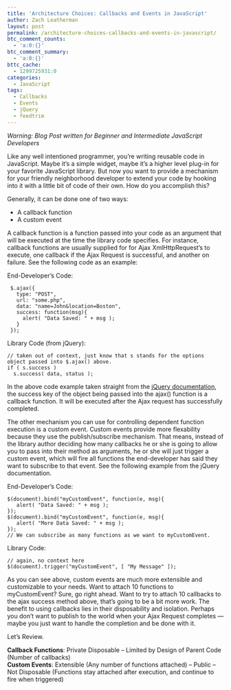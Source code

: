 ```yaml
---
title: 'Architecture Choices: Callbacks and Events in JavaScript'
author: Zach Leatherman
layout: post
permalink: /architecture-choices-callbacks-and-events-in-javascript/
btc_comment_counts:
  - 'a:0:{}'
btc_comment_summary:
  - 'a:0:{}'
bttc_cache:
  - 1299725931:0
categories:
  - JavaScript
tags:
  - Callbacks
  - Events
  - jQuery
  - feedtrim
---
```


*Warning: Blog Post written for Beginner and Intermediate JavaScript Developers*

Like any well intentioned programmer, you’re writing reusable code in JavaScript. Maybe it’s a simple widget, maybe it’s a higher level plug-in for your favorite JavaScript library. But now you want to provide a mechanism for your friendly neighborhood developer to extend your code by hooking into it with a little bit of code of their own. How do you accomplish this?

Generally, it can be done one of two ways:

*   A callback function
*   A custom event

A callback function is a function passed into your code as an argument that will be executed at the time the library code specifies. For instance, callback functions are usually supplied for for Ajax XmlHttpRequest’s to execute, one callback if the Ajax Request is successful, and another on failure. See the following code as an example:

End-Developer’s Code:

     $.ajax({
       type: "POST",
       url: "some.php",
       data: "name=John&location=Boston",
       success: function(msg){
         alert( "Data Saved: " + msg );
       }
     });

Library Code (from jQuery):

    // taken out of context, just know that s stands for the options object passed into $.ajax() above.
    if ( s.success )
      s.success( data, status );

In the above code example taken straight from the [jQuery documentation][1], the success key of the object being passed into the ajax() function is a callback function. It will be executed after the Ajax request has successfully completed.

 [1]: http://docs.jquery.com/Ajax/jQuery.ajax#options

The other mechanism you can use for controlling dependent function execution is a custom event. Custom events provide more flexability because they use the publish/subscribe mechanism. That means, instead of the library author deciding how many callbacks he or she is going to allow you to pass into their method as arguments, he or she will just trigger a custom event, which will fire all functions the end-developer has said they want to subscribe to that event. See the following example from the jQuery documentation.

End-Developer’s Code:

    $(document).bind("myCustomEvent", function(e, msg){
       alert( "Data Saved: " + msg );
    });
    $(document).bind("myCustomEvent", function(e, msg){
       alert( "More Data Saved: " + msg );
    });
    // We can subscribe as many functions as we want to myCustomEvent.

Library Code:

    // again, no context here
    $(document).trigger("myCustomEvent", [ "My Message" ]);

As you can see above, custom events are much more extensible and customizable to your needs. Want to attach 10 functions to myCustomEvent? Sure, go right ahead. Want to try to attach 10 callbacks to the ajax success method above, that’s going to be a bit more work. The benefit to using callbacks lies in their disposability and isolation. Perhaps you don’t want to publish to the world when your Ajax Request completes — maybe you just want to handle the completion and be done with it.

Let’s Review.

**Callback Functions**: Private Disposable – Limited by Design of Parent Code (Number of callbacks)  
**Custom Events**: Extensible (Any number of functions attached) – Public – Not Disposable (Functions stay attached after execution, and continue to fire when triggered)